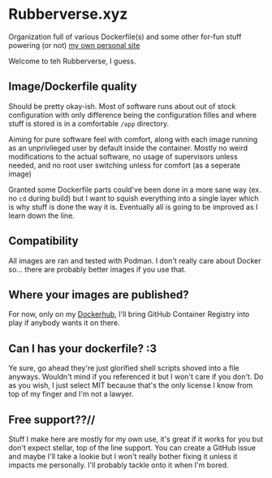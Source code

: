 # Rubberverse.xyz

Organization full of various Dockerfile(s) and some other for-fun stuff powering (or not) [my own personal site](https://rubberverse.xyz)

Welcome to teh Rubberverse, I guess.

## Image/Dockerfile quality

Should be pretty okay-ish. Most of software runs about out of stock configuration with only difference being the configuration filles and where stuff is stored is in a comfortable `/app` directory.

Aiming for pure software feel with comfort, along with each image running as an unprivileged user by default inside the container. Mostly no weird modifications to the actual software, no usage of supervisors unless needed, and no root user switching unless for comfort (as a seperate image)

Granted some Dockerfile parts could've been done in a more sane way (ex. no `cd` during build) but I want to squish everything into a single layer which is why stuff is done the way it is. Eventually all is going to be improved as I learn down the line.

## Compatibility

All images are ran and tested with Podman. I don't really care about Docker so... there are probably better images if you use that.

## Where your images are published?

For now, only on my [Dockerhub](https://hub.docker.com/repositories/mrrubberducky), I'll bring GitHub Container Registry into play if anybody wants it on there.

## Can I has your dockerfile? :3

Ye sure, go ahead they're just glorified shell scripts shoved into a file anyways. Wouldn't mind if you referenced it but I won't care if you don't. Do as you wish, I just select MIT because that's the only license I know from top of my finger and I'm not a lawyer.

## Free support??//

Stuff I make here are mostly for my own use, it's great if it works for you but don't expect stellar, top of the line support. You can create a GitHub issue and maybe I'll take a lookie but I won't really bother fixing it unless it impacts me personally. I'll probably tackle onto it when I'm bored.
